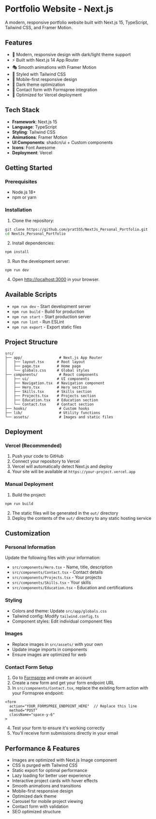 # Portfolio Website - Next.js

A modern, responsive portfolio website built with Next.js 15, TypeScript, Tailwind CSS, and Framer Motion.

## Features

- 🎨 Modern, responsive design with dark/light theme support
- ⚡ Built with Next.js 14 App Router
- 🎭 Smooth animations with Framer Motion
- 🎨 Styled with Tailwind CSS
- 📱 Mobile-first responsive design
- 🌙 Dark theme optimization
- 📧 Contact form with Formspree integration
- 🚀 Optimized for Vercel deployment

## Tech Stack

- **Framework**: Next.js 15
- **Language**: TypeScript
- **Styling**: Tailwind CSS
- **Animations**: Framer Motion
- **UI Components**: shadcn/ui + Custom components
- **Icons**: Font Awesome
- **Deployment**: Vercel

## Getting Started

### Prerequisites

- Node.js 18+ 
- npm or yarn

### Installation

1. Clone the repository:
```bash
git clone https://github.com/prat555/NextJs_Personal_Portfolio.git
cd NextJs_Personal_Portfolio
```

2. Install dependencies:
```bash
npm install
```

3. Run the development server:
```bash
npm run dev
```

4. Open [http://localhost:3000](http://localhost:3000) in your browser.

## Available Scripts

- `npm run dev` - Start development server
- `npm run build` - Build for production
- `npm run start` - Start production server
- `npm run lint` - Run ESLint
- `npm run export` - Export static files

## Project Structure

```
src/
├── app/                 # Next.js App Router
│   ├── layout.tsx      # Root layout
│   ├── page.tsx        # Home page
│   └── globals.css     # Global styles
├── components/          # React components
│   ├── ui/             # UI components
│   ├── Navigation.tsx  # Navigation component
│   ├── Hero.tsx        # Hero section
│   ├── Skills.tsx      # Skills section
│   ├── Projects.tsx    # Projects section
│   ├── Education.tsx   # Education section
│   └── Contact.tsx     # Contact section
├── hooks/               # Custom hooks
├── lib/                 # Utility functions
└── assets/              # Images and static files
```

## Deployment

### Vercel (Recommended)

1. Push your code to GitHub
2. Connect your repository to Vercel
3. Vercel will automatically detect Next.js and deploy
4. Your site will be available at `https://your-project.vercel.app`

### Manual Deployment

1. Build the project:
```bash
npm run build
```

2. The static files will be generated in the `out/` directory
3. Deploy the contents of the `out/` directory to any static hosting service

## Customization

### Personal Information

Update the following files with your information:
- `src/components/Hero.tsx` - Name, title, description
- `src/components/Contact.tsx` - Contact details
- `src/components/Projects.tsx` - Your projects
- `src/components/Skills.tsx` - Your skills
- `src/components/Education.tsx` - Education and certifications

### Styling

- Colors and theme: Update `src/app/globals.css`
- Tailwind config: Modify `tailwind.config.ts`
- Component styles: Edit individual component files

### Images

- Replace images in `src/assets/` with your own
- Update image imports in components
- Ensure images are optimized for web

### Contact Form Setup

1. Go to [Formspree](https://formspree.io/) and create an account
2. Create a new form and get your form endpoint URL
3. In `src/components/Contact.tsx`, replace the existing form action with your Formspree endpoint:
```tsx
<form
  action="YOUR_FORMSPREE_ENDPOINT_HERE"  // Replace this line
  method="POST"
  className="space-y-6"
>
```
4. Test your form to ensure it's working correctly
5. You'll receive form submissions directly in your email

## Performance & Features

- Images are optimized with Next.js Image component
- CSS is purged with Tailwind CSS
- Static export for optimal performance
- Lazy loading for better user experience
- Interactive project cards with hover effects
- Smooth animations and transitions
- Mobile-first responsive design
- Optimized dark theme
- Carousel for mobile project viewing
- Contact form with validation
- SEO optimized structure
